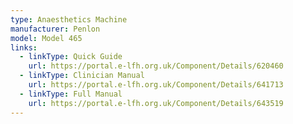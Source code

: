 ```yaml
---
type: Anaesthetics Machine
manufacturer: Penlon
model: Model 465
links:
  - linkType: Quick Guide
    url: https://portal.e-lfh.org.uk/Component/Details/620460
  - linkType: Clinician Manual
    url: https://portal.e-lfh.org.uk/Component/Details/641713
  - linkType: Full Manual
    url: https://portal.e-lfh.org.uk/Component/Details/643519
---
```

